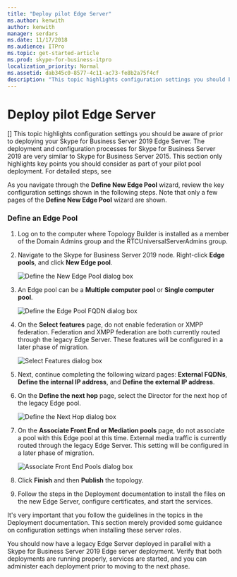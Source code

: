 ```yaml
---
title: "Deploy pilot Edge Server"
ms.author: kenwith
author: kenwith
manager: serdars
ms.date: 11/17/2018
ms.audience: ITPro
ms.topic: get-started-article
ms.prod: skype-for-business-itpro
localization_priority: Normal
ms.assetid: dab345c0-8577-4c11-ac73-fe8b2a75f4cf
description: "This topic highlights configuration settings you should be aware of prior to deploying your Skype for Business Server 2019 Edge Server. The deployment and configuration processes for Skype for Business Server 2019 are very similar to Skype for Business Server 2015. This section only highlights key points you should consider as part of your pilot pool deployment. For detailed steps, see Deploying external user access in Skype for Business Server 2019 in the Deployment documentation, which describes the deployment process and also gives configuration information for external user access."
---
```


# Deploy pilot Edge Server
[]
This topic highlights configuration settings you should be aware of prior to deploying your Skype for Business Server 2019 Edge Server. The deployment and configuration processes for Skype for Business Server 2019 are very similar to Skype for Business Server 2015. This section only highlights key points you should consider as part of your pilot pool deployment. For detailed steps, see 
<!-- [Deploying external user access in Skype for Business Server 2019](../../deployment/deploying-external-user-access/deploying-external-user-access.md) in the Deployment documentation, which describes the deployment process and also gives configuration information for external user access.  -->
  
As you navigate through the **Define New Edge Pool** wizard, review the key configuration settings shown in the following steps. Note that only a few pages of the **Define New Edge Pool** wizard are shown. 
  
### Define an Edge Pool

1. Log on to the computer where Topology Builder is installed as a member of the Domain Admins group and the RTCUniversalServerAdmins group.
    
2. Navigate to the Skype for Business Server 2019 node. Right-click **Edge pools**, and click **New Edge pool**.
    
     ![Define the New Edge Pool dialog box](../../media/migration_ocs_topo_edgepool_page1.JPG)
  
3. An Edge pool can be a **Multiple computer pool** or **Single computer pool**.
    
     ![Define the Edge Pool FQDN dialog box](../../media/migration_ocs_topo_edgepool_page2.JPG)
  
4. On the **Select features** page, do not enable federation or XMPP federation. Federation and XMPP federation are both currently routed through the legacy Edge Server. These features will be configured in a later phase of migration. 
    
     ![Select Features dialog box](../../media/migration_ocs_topo_edgepool_page3.JPG)
  
5. Next, continue completing the following wizard pages: **External FQDNs**, **Define the internal IP address**, and **Define the external IP address**.
    
6. On the **Define the next hop** page, select the Director for the next hop of the legacy Edge pool. 
    
     ![Define the Next Hop dialog box](../../media/migration_ocs_topo_edgepool_page7.JPG)
  
7. On the **Associate Front End or Mediation pools** page, do not associate a pool with this Edge pool at this time. External media traffic is currently routed through the legacy Edge Server. This setting will be configured in a later phase of migration. 
    
     ![Associate Front End Pools dialog box](../../media/migration_ocs_topo_edgepool_page8.JPG)
  
8. Click **Finish** and then **Publish** the topology. 
    
9. Follow the steps in the Deployment documentation to install the files on the new Edge Server, configure certificates, and start the services. 
<!-- [Install Edge Servers for Skype for Business Server 2019](../../deployment/deploying-external-user-access/install-edge-servers.md) in -->
    
It's very important that you follow the guidelines in the topics in the Deployment documentation. This section merely provided some guidance on configuration settings when installing these server roles. 
<!-- [Deploying external user access in Skype for Business Server 2019](../../deployment/deploying-external-user-access/deploying-external-user-access.md) -->
  
You should now have a legacy Edge Server deployed in parallel with a Skype for Business Server 2019 Edge server deployment. Verify that both deployments are running properly, services are started, and you can administer each deployment prior to moving to the next phase. 
  

